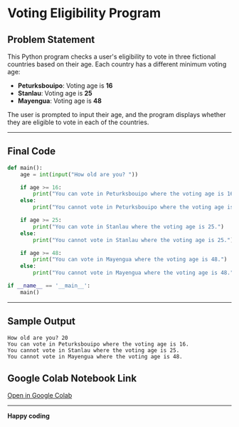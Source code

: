 # Voting Eligibility Program

## Problem Statement

This Python program checks a user's eligibility to vote in three fictional countries based on their age. Each country has a different minimum voting age:

- **Peturksbouipo**: Voting age is **16**
- **Stanlau**: Voting age is **25**
- **Mayengua**: Voting age is **48**

The user is prompted to input their age, and the program displays whether they are eligible to vote in each of the countries.

---
## Final Code
```python
def main():
    age = int(input("How old are you? "))

    if age >= 16:
        print("You can vote in Peturksbouipo where the voting age is 16.")
    else:
        print("You cannot vote in Peturksbouipo where the voting age is 16.")

    if age >= 25:
        print("You can vote in Stanlau where the voting age is 25.")
    else:
        print("You cannot vote in Stanlau where the voting age is 25.")

    if age >= 48:
        print("You can vote in Mayengua where the voting age is 48.")
    else:
        print("You cannot vote in Mayengua where the voting age is 48.")

if __name__ == '__main__':
    main()
```
---
## Sample Output
```
How old are you? 20
You can vote in Peturksbouipo where the voting age is 16.
You cannot vote in Stanlau where the voting age is 25.
You cannot vote in Mayengua where the voting age is 48.
```

## Google Colab Notebook Link
[Open in Google Colab](https://colab.research.google.com/drive/1VqeTuZ-_bBl0vHQ-6MxdBQSZl2qIjQYd?usp=sharing)

---
**Happy coding**

